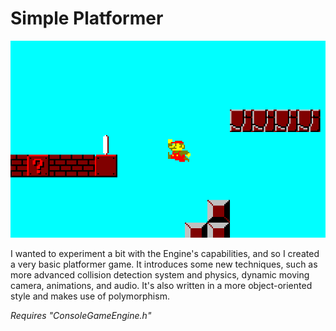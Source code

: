 # Simple Platformer

![](preview.png)

I wanted to experiment a bit with the Engine's capabilities, and so I created a very basic platformer game. It introduces some new techniques, such as more advanced collision detection system and physics, dynamic moving camera, animations, and audio. It's also written in a more object-oriented style and makes use of polymorphism.

*Requires "ConsoleGameEngine.h"*